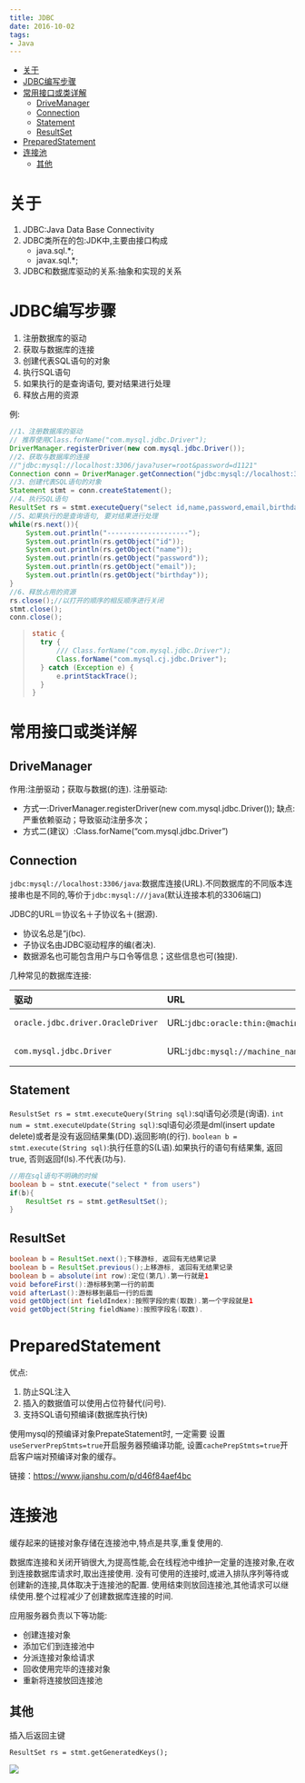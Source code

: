 ```yaml
---
title: JDBC
date: 2016-10-02
tags:
- Java
---
```


<!-- TOC -->

- [关于](#关于)
- [JDBC编写步骤](#jdbc编写步骤)
- [常用接口或类详解](#常用接口或类详解)
    - [DriveManager](#drivemanager)
    - [Connection](#connection)
    - [Statement](#statement)
    - [ResultSet](#resultset)
- [PreparedStatement](#preparedstatement)
- [连接池](#连接池)
    - [其他](#其他)

<!-- /TOC -->

# 关于

1. JDBC:Java Data Base Connectivity
2. JDBC类所在的包:JDK中,主要由接口构成
	* java.sql.*;
	* javax.sql.*;
3. JDBC和数据库驱动的关系:抽象和实现的关系

# JDBC编写步骤

1. 注册数据库的驱动
2. 获取与数据库的连接
3. 创建代表SQL语句的对象
4. 执行SQL语句
5. 如果执行的是查询语句, 要对结果进行处理
6. 释放占用的资源

例:

```java
//1、注册数据库的驱动
// 推荐使用Class.forName("com.mysql.jdbc.Driver");
DriverManager.registerDriver(new com.mysql.jdbc.Driver());
//2、获取与数据库的连接
//"jdbc:mysql://localhost:3306/java?user=root&password=d1121"
Connection conn = DriverManager.getConnection("jdbc:mysql://localhost:3306/java", "root", "d1121");
//3、创建代表SQL语句的对象
Statement stmt = conn.createStatement();
//4、执行SQL语句
ResultSet rs = stmt.executeQuery("select id,name,password,email,birthday from users");
//5、如果执行的是查询语句, 要对结果进行处理
while(rs.next()){
	System.out.println("--------------------");
	System.out.println(rs.getObject("id"));
	System.out.println(rs.getObject("name"));
	System.out.println(rs.getObject("password"));
	System.out.println(rs.getObject("email"));
	System.out.println(rs.getObject("birthday"));
}
//6、释放占用的资源
rs.close();//以打开的顺序的相反顺序进行关闭
stmt.close();
conn.close();
```
> ```Java
> static {
> 	try {
> 		/// Class.forName("com.mysql.jdbc.Driver");
> 		Class.forName("com.mysql.cj.jdbc.Driver");
> 	} catch (Exception e) {
> 		e.printStackTrace();
> 	}
> }
> ```

# 常用接口或类详解

## DriveManager

作用:注册驱动；获取与数据(的连).
注册驱动:
* 方式一:DriverManager.registerDriver(new com.mysql.jdbc.Driver());
缺点:严重依赖驱动；导致驱动注册多次；
* 方式二(建议）:Class.forName(“com.mysql.jdbc.Driver”)

## Connection

`jdbc:mysql://localhost:3306/java`:数据库连接(URL).不同数据库的不同版本连接串也是不同的,等价于`jdbc:mysql:///java`(默认连接本机的3306端口)

JDBC的URL＝协议名＋子协议名＋(据源).
* 协议名总是“j(bc).
* 子协议名由JDBC驱动程序的编(者决).
* 数据源名也可能包含用户与口令等信息；这些信息也可(独提).

几种常见的数据库连接:

| 驱动                              | URL                                              | 端口     |
| :-------------------------------- | :----------------------------------------------- | :------- |
| `oracle.jdbc.driver.OracleDriver` | URL:`jdbc:oracle:thin:@machine_name:port:dbname` | 默认1521 |
| `com.mysql.jdbc.Driver`           | URL:`jdbc:mysql://machine_name:port/dbname`      | 默认3306 |

## Statement

`ResulstSet rs = stmt.executeQuery(String sql)`:sql语句必须是(询语).
`int num = stmt.executeUpdate(String sql)`:sql语句必须是dml(insert update delete)或者是没有返回结果集(DD).返回影响(的行).
`boolean b = stmt.execute(String sql)`:执行任意的S(L语).如果执行的语句有结果集, 返回true, 否则返回f(ls).不代表(功与).

```Java
//用在sql语句不明确的时候
boolean b = stnt.execute("select * from users")
if(b){
	ResultSet rs = stmt.getResultSet();
}
```

## ResultSet

```Java
boolean b = ResultSet.next();下移游标, 返回有无结果记录
boolean b = ResultSet.previous();上移游标, 返回有无结果记录
boolean b = absolute(int row):定位(第几).第一行就是1
void beforeFirst():游标移到第一行的前面
void afterLast():游标移到最后一行的后面
void getObject(int fieldIndex):按照字段的索(取数).第一个字段就是1
void getObject(String fieldName):按照字段名(取数).
```

# PreparedStatement

优点:
1. 防止SQL注入
2. 插入的数据值可以使用占位符替代(问号).
3. 支持SQL语句预编译(数据库执行快)

使用mysql的预编译对象PrepateStatement时, 一定需要
设置`useServerPrepStmts=true`开启服务器预编译功能,
设置`cachePrepStmts=true`开启客户端对预编译对象的缓存。

链接：https://www.jianshu.com/p/d46f84aef4bc

# 连接池

缓存起来的链接对象存储在连接池中,特点是共享,重复使用的.

数据库连接和关闭开销很大,为提高性能,会在线程池中维护一定量的连接对象,在收到连接数据库请求时,取出连接使用.
没有可使用的连接时,或进入排队序列等待或创建新的连接,具体取决于连接池的配置.
使用结束则放回连接池,其他请求可以继续使用.整个过程减少了创建数据库连接的时间.

应用服务器负责以下等功能:
* 创建连接对象
* 添加它们到连接池中
* 分派连接对象给请求
* 回收使用完毕的连接对象
* 重新将连接放回连接池

## 其他

插入后返回主键

`ResultSet rs = stmt.getGeneratedKeys();`




[![](https://static.segmentfault.com/v-5b1df2a7/global/img/creativecommons-cc.svg)](https://creativecommons.org/licenses/by-nc-nd/4.0/)